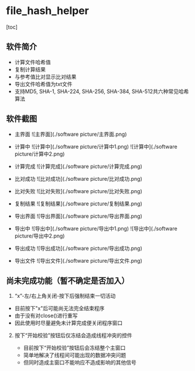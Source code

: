 # file_hash_helper 
[toc]
## 软件简介

- 计算文件哈希值
- 复制计算结果
- 与参考值比对显示比对结果
- 导出文件哈希值为txt文件
- 支持MD5, SHA-1, SHA-224, SHA-256, SHA-384, SHA-512共六种常见哈希算法

## 软件截图

- 主界面
![主界面](./software picture/主界面.png)

- 计算中
![计算中](./software picture/计算中1.png)
![计算中](./software picture/计算中2.png)

- 计算完成
![计算完成](./software picture/计算完成.png)

- 比对成功
![比对成功](./software picture/比对成功.png)

- 比对失败
![比对失败](./software picture/比对失败.png)

- 复制结果
![复制结果](./software picture/复制结果.png)

- 导出界面
![导出界面](./software picture/导出界面.png)

- 导出中
![导出中](./software picture/导出中1.png)
![导出中](./software picture/导出中2.png)

- 导出成功
![导出成功](./software picture/导出成功.png)

- 导出文件
![导出文件](./software picture/导出文件.png)

## 尚未完成功能（暂不确定是否加入）

1. “x”-左/右上角关闭-按下后强制结束一切活动

  - 目前按下"x"后可能尚无法完全结束程序
  - 由于没有对close()进行重写
  - 因此使用时尽量避免未计算完成便关闭程序窗口

  

2. 按下“开始校验”按钮后仅冻结会造成线程冲突的控件

	- 目前按下“开始校验”按钮后会冻结整个主窗口
	- 简单地解决了线程间可能出现的数据冲突问题
	- 但同时造成主窗口不能响应不造成影响的其他信号